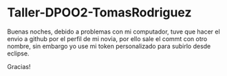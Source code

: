 # Taller-DPOO2-TomasRodriguez
Buenas noches, 
debido a problemas con mi computador, tuve que hacer el envio a github por el perfil de mi novia, por ello sale el commt con otro nombre, 
sin embargo yo use mi token personalizado para subirlo desde eclipse. 

Gracias!
